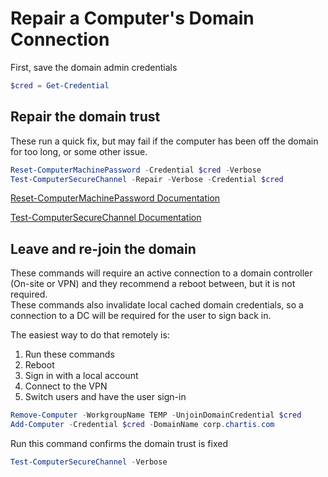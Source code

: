 # Repair a Computer's Domain Connection

First, save the domain admin credentials

```PowerShell
$cred = Get-Credential
```

## Repair the domain trust

These run a quick fix, but may fail if the computer has been off the domain for too long, or some other issue.

```PowerShell
Reset-ComputerMachinePassword -Credential $cred -Verbose
Test-ComputerSecureChannel -Repair -Verbose -Credential $cred
```

[Reset-ComputerMachinePassword Documentation](https://learn.microsoft.com/en-us/powershell/module/microsoft.powershell.management/reset-computermachinepassword)

[Test-ComputerSecureChannel Documentation](https://learn.microsoft.com/en-us/powershell/module/microsoft.powershell.management/test-computersecurechannel)

## Leave and re-join the domain

These commands will require an active connection to a domain controller (On-site or VPN) and they recommend a reboot between, but it is not required.  
These commands also invalidate local cached domain credentials, so a connection to a DC will be required for the user to sign back in.

The easiest way to do that remotely is:

1. Run these commands
2. Reboot
3. Sign in with a local account
4. Connect to the VPN
5. Switch users and have the user sign-in

```PowerShell
Remove-Computer -WorkgroupName TEMP -UnjoinDomainCredential $cred
Add-Computer -Credential $cred -DomainName corp.chartis.com
```

Run this command confirms the domain trust is fixed

```PowerShell
Test-ComputerSecureChannel -Verbose
```
